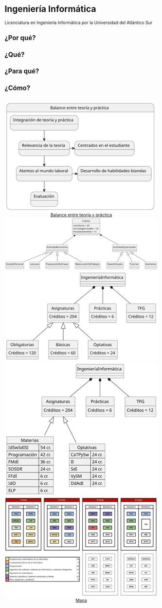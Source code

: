 # Ingeniería Informática

Licenciatura en Ingeniería Informática por la Universidad del Atlántico Sur

## ¿Por qué?

## ¿Qué?

## ¿Para qué?

## ¿Cómo?

<div align=center>

||
|:-:|
![](/images/modelosUML/modelosUML/balanceTeoriaPractica.svg)
[Balance entre teoría y práctica](balanceTeoriaPractica.md)
![](/images/modelosUML/modelosUML/credito.svg)
![](/images/modelosUML/modelosUML/distribucionCreditos.svg)
![](/images/modelosUML/modelosUML/distribucionCreditosMateria.svg)
![](/images/mapaGrado.png)
[Mapa](https://docs.google.com/spreadsheets/d/1osn9y5DTUTeV8cSOvI-XKq8MxikqdHtkvrbS0h73GR4/edit?usp=sharing)

</div>